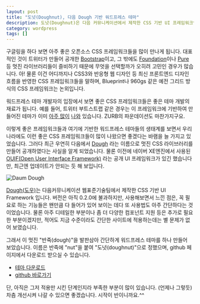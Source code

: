 ```yaml
---
layout: post
title: "도넛(Doughnut), 다음 Dough 기반 워드프레스 테마"
description: 도넛(Doughnut)은 다음 커뮤니케이션에서 제작한 CSS 기반 UI 프레임워크인 Dough(도우)에 기반한 오픈소스 워드프레스 테마입니다.
category: wordpress
tags: []
---
```


구글링을 하다 보면 아주 좋은 오픈소스 CSS 프레임워크들을 많이 만나게 됩니다. 대표적인 것이 트위터가 만들어 공개한 [Bootstrap](http://twitter.github.io/bootstrap/)이고, 그 밖에도 [Foundation](http://foundation.zurb.com/)이나 [Pure](http://purecss.io/) 등 멋진 라이브러리들이 즐비하기 때문에 무엇을 선택할까가 오히려 고민인 경우가 많습니다. 아! 물론 이건 어디까지나 CSS3와 반응형 웹 디자인 등 최신 프론트엔드 디자인 흐름을 반영한 CSS 프레임워크들을 말하며, Blueprint나 960gs 같은 예전 그리드 방식의 CSS 프레임워크는 논외입니다.

워드프레스 테마 개발자의 입장에서 보면 좋은 CSS 프레임워크들은 좋은 테마 개발의 재료가 됩니다. 예를 들어, 트위터 부트스트랩 같은 경우는 이 프레임워크에 기반하여 만들어진 테마가 이미 [아주 많이](http://www.themesforbootstrap.com/frameworks/show/all-wordpress-bootstrap-themes) [나와](http://www.hwangc.com/wordpress-twitter-bootstrap-themes-10/) 있습니다. ZURB의 파운데이션도 마찬가지구요. 

이렇게 좋은 프레임워크들과 여기에 기반한 워드프레스 테마들의 생태계를 보면서 우리나라에도 이런 좋은 CSS 프레임워크들이 많이 나왔으면 좋겠다는 바램을 늘 가지고 있었습니다. 그러다 최근 우연히 다음에서 [Dough](dough.daum.net) 라는 이름으로 멋진 CSS 라이브러리를 만들어 공개하였다는 사실을 알게 되었습니다. 물론 이전에 네이버 XE엔진에서 사용된 [OUIF(Open User Interface Framework)](https://code.google.com/p/ouif/) 라는 공개 UI 프레임워크가 있긴 했습니다만, 최근엔 업데이트가 안되는 듯 해 보입니다.

![Daum Dough](http://usefulpa.s3.amazonaws.com/images/2013/daum-dough.png)

[Dough(도우)](dough.daum.net)는 다음커뮤니케이션 웹표준기술팀에서 제작한 CSS 기반 UI Framework 입니다. 버전은 아직 0.2.0에 불과하지만, 사용해보면서 느낀 점은, 꼭 필요로 하는 기능들은 왠만큼 다 들어가 있어 보이는 데다 또 사용법도 아주 간단하다는 것이었습니다. 물론 아주 디테일한 부분이나 좀 더 다양한 컴포넌트 지원 등은 추가로 필요한 부분이겠지만, 적어도 지금 수준이라도 간단한 사이트에 적용하는데는 별 문제가 없어 보였습니다.

그래서 이 멋진 "반죽(dough)"을 발판삼아 간단하게 워드프레스 테마를 하나 만들어 보았습니다. 이름은 반죽에 "nut"을 붙여 "도넛(doughnut)"으로 정했으며, github 페이지에서 다운로드 받으실 수 있습니다.

* [테마 다운로드](https://github.com/usefulparadigm/doughnut/archive/master.zip) 
* [github 바로가기](https://github.com/usefulparadigm/doughnut)

단, 아직은 그저 적용만 시킨 단계인지라 부족한 부분이 많이 있습니다. (언제나 그렇듯) 차츰 개선시켜 나갈 수 있으면 좋겠습니다. 시작이 반이니까요.^^

 
